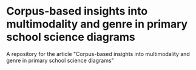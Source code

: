 # Corpus-based insights into multimodality and genre in primary school science diagrams

A repository for the article "Corpus-based insights into multimodality and genre in primary school science diagrams"
